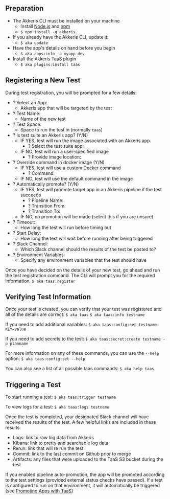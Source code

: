 ## Preparation

- The Akkeris CLI must be installed on your machine
  - Install [Node.js](https://nodejs.org/en/) and [npm](www.npmjs.com/get-npm)
  - `$ npm install -g akkeris`
- If you already have the Akkeris CLI, update it:
  - `$ aka update`
- Have the app's details on hand before you begin
  - `$ aka apps:info -a myapp-dev`
- Install the Akkeris TaaS plugin
  - `$ aka plugins:install taas`

## Registering a New Test

During test registration, you will be prompted for a few details:

- ? Select an App:
  - Akkeris app that will be targeted by the test
- ? Test Name:
  - Name of the new test
- ? Test Space:
  - Space to run the test in (normally `taas`)
- ? Is test suite an Akkeris app? (Y/N)
  - IF YES, test will run the image associated with an Akkeris app.
    - ? Select the test suite app:
  - IF NO, test will run a user-specified image
    - ? Provide image location:
- ? Override command in docker image  (Y/N)
  - IF YES, test will use a custom Docker command
    - ? Command:
  - IF NO, test will use the default command in the image
- ? Automatically promote? (Y/N)
  - IF YES, test will promote target app in an Akkeris pipeline if the test succeeds
    - ? Pipeline Name:
    - ? Transition From:
    - ? Transition To:
  - IF NO, no promotion will be made (select this if you are unsure)
- ? Timeout:
  - How long the test will run before timing out
- ? Start Delay:
  - How long the test will wait before running after being triggered
- ? Slack Channel:
  - Which Slack channel should the results of the test be posted to?
- ? Environment Variables:
  - Specify any environment variables that the test should have

Once you have decided on the details of your new test, go ahead and run the test registration command. The CLI will prompt you for the required information.
`$ aka taas:register`

## Verifying Test Information

Once your test is created, you can verify that your test was registered and all of the details are correct:
`$ aka taas`
`$ aka taas:info testname`

If you need to add additional variables:
`$ aka taas:config:set testname KEY=value`

If you need to add secrets to the test:
`$ aka taas:secret:create testname -p planname`

For more information on any of these commands, you can use the `--help` option:
`$ aka taas:config:set --help`

You can also see a list of all possible taas commands:
`$ aka help taas`

## Triggering a Test

To start running a test:
`$ aka taas:trigger testname`

To view logs for a test:
`$ aka taas:logs testname`

Once the test is completed, your designated Slack channel will have received the results of the test. A few helpful links are included in these results:
- Logs: link to raw log data from Akkeris
- Kibana: link to pretty and searchable log data
- Rerun: link that will re run the test
- Commit: link to the last commit on Github prior to merge
- Artifacts: any files that were uploaded to the TaaS S3 bucket during the test

If you enabled pipeline auto-promotion, the app will be promoted according to the test settings (provided external status checks have passed). If a test is configured to run on that environment, it will automatically be triggered (see [Promoting Apps with TaaS](promoting-apps-with-taas.md))
